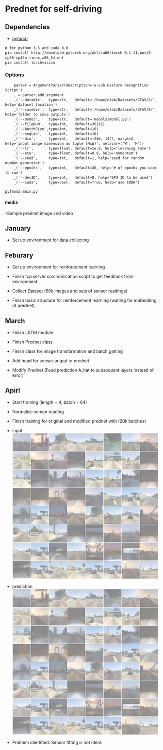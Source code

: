 # Prednet for self-driving
## Dependencies

 + [*pytorch*](http://pytorch.org)

```
# for python 3.5 and cuda 8.0
pip install http://download.pytorch.org/whl/cu80/torch-0.1.11.post5-cp35-cp35m-linux_x86_64.whl 
pip install torchvision
```

### Options
```
    parser = ArgumentParser(description='e-Lab Gesture Recognition Script')
    _ = parser.add_argument
    _('--datadir',  type=str,   default='/home/elab/Datasets/GTAV/2/', help='dataset location')
    _('--savedir',  type=str,   default='/home/elab/Datasets/GTAV/2/', help='folder to save outputs')
    _('--model',    type=str,   default='models/model.py')
    _('--fileNum',  type=int,   default=30116)
    _('--batchSize',type=int,   default=16)
    _('--seqLen',   type=int,   default=10)
    _('--dim',      type=int,   default=(256, 144), nargs=2, help='input image dimension as tuple (HxW)', metavar=('W', 'H'))
    _('--lr',       type=float, default=1e-2, help='learning rate')
    _('--eta',      type=float, default=0.9, help='momentum')
    _('--seed',     type=int,   default=1, help='seed for random number generator')
    _('--epochs',   type=int,   default=30, help='# of epochs you want to run')
    _('--devID',    type=int,   default=0, help='GPU ID to be used')
    _('--cuda',     type=bool,  default=True, help='use CUDA')
```

```
python3 main.py 
```

#### media

-Sample prednet image and video


## January

+ Set up environment for data collecting

## Feburary

+ Set up environment for reinforcement learning

+ Finish  tcp server communication script to get feedback from environment

+ Collect Dataset (60k images and sets of sensor readings)

+ Finish basic structure for reinforcement learning (waiting for embedding of prednet) 

## March

+ Finish LSTM module

+ Finish Prednet class

+ Finish class for image transformation and batch getting

+ Add head for sensor output to prednet

+ Modify Prednet (Feed prediction A_hat to subsequent layers instead of error)

## Apirl

+ Start training (length = 4, batch = 64)

+ Normalize sensor reading

+ Finish training for original and modified prednet with (20k batches)

* input
![](https://github.com/e-lab/GameNet/blob/master/train/prednet_pytorch/media/input.png)

* prediction
![](https://github.com/e-lab/GameNet/blob/master/train/prednet_pytorch/media/preview.png)

+ Problem identified: Sensor fitting is not ideal.




